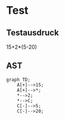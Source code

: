 # Test
## Testausdruck
15+2*(5-20)

## AST
```mermaid
graph TD;
    A[+]-->15;
    A[+]-->*;
    *-->2;
    *-->C;
    C[-]-->5;
    C[-]-->20;
```

